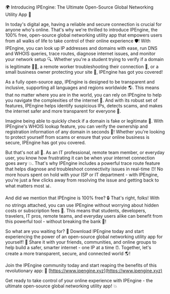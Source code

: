 🌍️ Introducing IPEngine: The Ultimate Open-Source Global Networking Utility App 🚀

In today's digital age, having a reliable and secure connection is crucial for anyone who's online. That's why we're thrilled to introduce IPEngine, the 100% free, open-source global networking utility app that empowers users from all walks of life to take control of their online experience 🛡️! With IPEngine, you can look up IP addresses and domains with ease, run DNS and WHOIS queries, trace routes, diagnose internet issues, and monitor your network setup 🔍. Whether you're a student trying to verify if a domain is legitimate 👨‍🎓, a remote worker troubleshooting their connection 🏢, or a small business owner protecting your site 🏢, IPEngine has got you covered!

As a fully open-source app, IPEngine is designed to be transparent and inclusive, supporting all languages and regions worldwide 🌎. This means that no matter where you are in the world, you can rely on IPEngine to help you navigate the complexities of the internet 📡. And with its robust set of features, IPEngine helps identify suspicious IPs, detects scams, and makes the internet safer and more transparent for everyone 💪.

Imagine being able to quickly check if a domain is fake or legitimate 👀. With IPEngine's WHOIS lookup feature, you can verify the ownership and registration information of any domain in seconds 🔮! Whether you're looking to protect yourself from scams or ensure that your online business is secure, IPEngine has got you covered.

But that's not all 🤔. As an IT professional, remote team member, or everyday user, you know how frustrating it can be when your internet connection goes awry 💥. That's why IPEngine includes a powerful trace route feature that helps diagnose and troubleshoot connectivity issues in real-time ⏰! No more hours spent on hold with your ISP or IT department - with IPEngine, you're just a few clicks away from resolving the issue and getting back to what matters most 📊.

And did we mention that IPEngine is 100% free? 🔒 That's right, folks! With no strings attached, you can use IPEngine without worrying about hidden costs or subscription fees 💸. This means that students, developers, travelers, IT pros, remote teams, and everyday users alike can benefit from this powerful tool - without breaking the bank 💸!

So what are you waiting for? 🤔 Download IPEngine today and start experiencing the power of an open-source global networking utility app for yourself! 🔗 Share it with your friends, communities, and online groups to help build a safer, smarter internet - one IP at a time ⏰. Together, let's create a more transparent, secure, and connected world 🌎!

Join the IPEngine community today and start reaping the benefits of this revolutionary app: 🔗 [https://www.ipengine.xyz](https://www.ipengine.xyz)

Get ready to take control of your online experience with IPEngine - the ultimate open-source global networking utility app! 💥